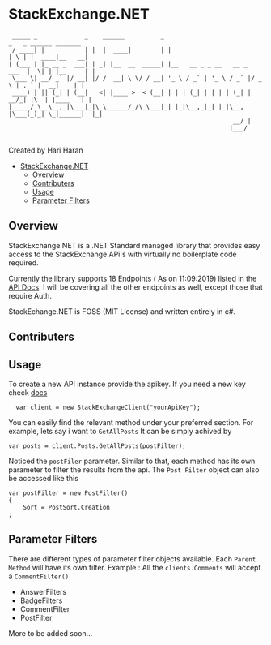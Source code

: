 # StackExchange.NET

```
 _____ _             _    ______          _                              _   _ ______ _______ 
 / ____| |           | |  |  ____|        | |                            | \ | |  ____|__   __|
| (___ | |_ __ _  ___| | _| |__  __  _____| |__   __ _ _ __   __ _  ___  |  \| | |__     | |   
 \___ \| __/ _` |/ __| |/ /  __| \ \/ / __| '_ \ / _` | '_ \ / _` |/ _ \ | . ` |  __|    | |   
 ____) | || (_| | (__|   <| |____ >  < (__| | | | (_| | | | | (_| |  __/_| |\  | |____   | |   
|_____/ \__\__,_|\___|_|\_\______/_/\_\___|_| |_|\__,_|_| |_|\__, |\___(_)_| \_|______|  |_|   
                                                              __/ |                            
                                                             |___/                             
 
```
Created by Hari Haran
- [StackExchange.NET](#stackexchangenet)
  - [Overview](#overview)
  - [Contributers](#contributers)
  - [Usage](#usage)
  - [Parameter Filters](#parameter-filters)

## Overview
StackExchange.NET is a .NET Standard managed library that provides easy access to the StackExchange APi's with virtually no boilerplate code required.

Currently the library supports 18 Endpoints ( As on 11:09:2019) listed in the [API Docs](https://api.stackexchange.com/docs). I will be covering all the other endpoints as well, except those that require Auth.

StackEchange.NET is FOSS (MIT License) and written entirely in c#.

## Contributers

## Usage

To create a new API instance provide the apikey. If you need a new key check [docs](https://stackapps.com/apps/oauth/register)

```
  var client = new StackExchangeClient("yourApiKey");
```

You can easily find the relevant method under your preferred section. For example, lets say i want to `GetAllPosts` It can be simply achived by

```
var posts = client.Posts.GetAllPosts(postFilter);
```

Noticed the `postFiler` parameter. Similar to that, each method has its own parameter to filter the results from the api. The `Post Filter` object can also be accessed like this 

```
var postFilter = new PostFilter()
{
    Sort = PostSort.Creation
;
```

## Parameter Filters

There are different types of parameter filter objects available. Each `Parent Method` will have its own filter. Example : All the `clients.Comments` will accept a `CommentFilter()`

- AnswerFilters
- BadgeFilters
- CommentFilter
- PostFilter

More to be added soon...